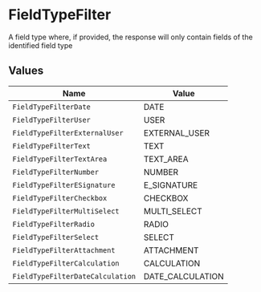 # FieldTypeFilter

A field type where, if provided, the response will only contain fields of the identified field type


## Values

| Name                             | Value                            |
| -------------------------------- | -------------------------------- |
| `FieldTypeFilterDate`            | DATE                             |
| `FieldTypeFilterUser`            | USER                             |
| `FieldTypeFilterExternalUser`    | EXTERNAL_USER                    |
| `FieldTypeFilterText`            | TEXT                             |
| `FieldTypeFilterTextArea`        | TEXT_AREA                        |
| `FieldTypeFilterNumber`          | NUMBER                           |
| `FieldTypeFilterESignature`      | E_SIGNATURE                      |
| `FieldTypeFilterCheckbox`        | CHECKBOX                         |
| `FieldTypeFilterMultiSelect`     | MULTI_SELECT                     |
| `FieldTypeFilterRadio`           | RADIO                            |
| `FieldTypeFilterSelect`          | SELECT                           |
| `FieldTypeFilterAttachment`      | ATTACHMENT                       |
| `FieldTypeFilterCalculation`     | CALCULATION                      |
| `FieldTypeFilterDateCalculation` | DATE_CALCULATION                 |